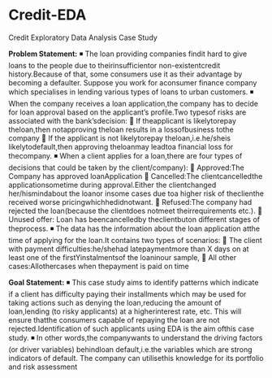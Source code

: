 # Credit-EDA

Credit Exploratory Data Analysis Case Study

**Problem Statement:**
◾ The loan providing companies findit hard to give loans to the people due to theirinsufficientor non-existentcredit history.Because of that, 
some consumers use it as their advantage by becoming a defaulter. Suppose you work for aconsumer finance company which specialises in 
lending various types of loans to urban customers.
◾ When the company receives a loan application,the company has to decide for loan approval based on the applicant’s profile.Two typesof risks
are associated with the bank’sdecision:
 If theapplicant is likelytorepay theloan,then notapproving theloan results in a lossofbusiness tothe company
 If the applicant is not likelytorepay theloan,i.e.he/sheis likelytodefault,then approving theloanmay leadtoa financial loss for thecompany.
◾ When a client applies for a loan,there are four types of decisions that could be taken by the client/company):
 Approved:The Company has approved loanApplication
 Cancelled:The clientcancelledthe applicationsometime during approval.Either the clientchanged her/hismindabout the loanor insome cases due 
toa higher risk of theclienthe received worse pricingwhichhedidnotwant.
 Refused:The company had rejected the loan(because the clientdoes notmeet theirrequirements etc.).
 Unused offer: Loan has beencancelledby theclientbuton different stages of theprocess.
◾ The data has the information about the loan application atthe time of applying for the loan.It contains two types of scenarios:
 The client with payment difficulties:he/shehad latepaymentmore than X days on at least one of the firstYinstalmentsof the loaninour 
sample,
 All other cases:Allothercases when thepayment is paid on time

**Goal Statement:**
◾ This case study aims to identify patterns which indicate if a client has difficulty paying their installments which may be used for
taking actions such as denying the loan,reducing the amount of loan,lending (to risky applicants) at a higherinterest rate, etc.
This will ensure thatthe consumers capable of repaying the loan are not rejected.Identification of such applicants using EDA is
the aim ofthis case study.
◾ In other words,the companywants to understand the driving factors (or driver variables) behindloan default,i.e.the variables
which are strong indicators of default. The company can utilisethis knowledge for its portfolio and risk assessment
